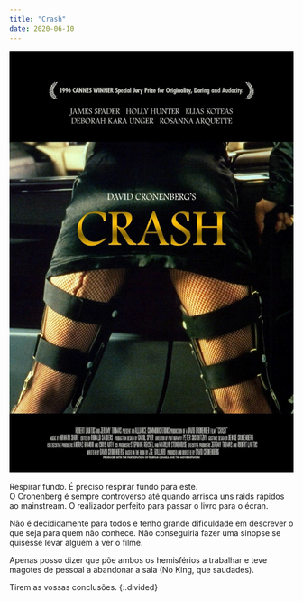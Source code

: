 ```yaml
---
title: "Crash"
date: 2020-06-10
---
```


![crash](assets/images/flm_13.jpg)

Respirar fundo. É preciso respirar fundo para este.\
O Cronenberg é sempre controverso até quando arrisca uns raids rápidos ao
mainstream. O realizador perfeito para passar o livro para o écran.

Não é decididamente para todos e tenho grande dificuldade em descrever o
que seja para quem não conhece. Não conseguiria fazer uma sinopse se
quisesse levar alguém a ver o filme.

Apenas posso dizer que põe ambos os hemisférios a trabalhar e teve
magotes de pessoal a abandonar a sala (No King, que saudades).

Tirem as vossas conclusões.
{:.divided}